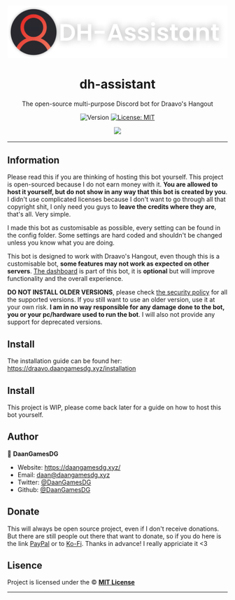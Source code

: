 <div align="center">
    <img src="assets/readme/logo-text.png" />
    <h1>dh-assistant</h1>
  
  <p>The open-source multi-purpose Discord bot for Draavo's Hangout</p>
  
  <p align="center">
    <img alt="Version" src="https://img.shields.io/badge/version-4.0.0-blue.svg" />
    <a href="/LICENSE" target="_blank">
      <img alt="License: MIT" src="https://img.shields.io/badge/License-MIT-yellow.svg" />
    </a>
  </p>

  <a href="https://discord.gg/draavo" target="_blank">
    <img src="https://discord.com/api/guilds/701781652577321002/embed.png?style=banner2" />
  </a>
</div>

---

## Information

Please read this if you are thinking of hosting this bot yourself. This project is open-sourced because I do not earn money with it. **You are allowed to host it yourself, but do not show in any way that this bot is created by you**. I didn't use complicated licenses because I don't want to go through all that copyright shit, I only need you guys to **leave the credits where they are**, that's all. Very simple.

I made this bot as customisable as possible, every setting can be found in the config folder. Some settings are hard coded and shouldn't be changed unless you know what you are doing.

This bot is designed to work with Draavo's Hangout, even though this is a customisable bot, **some features may not work as expected on other servers**. [The dashboard](https://daangamesdg.xyz/github/dh-dashboard) is part of this bot, it is **optional** but will improve functionality and the overall experience.

**DO NOT INSTALL OLDER VERSIONS**, please check [the security policy](/SECURITY.md) for all the supported versions. If you still want to use an older version, use it at your own risk. **I am in no way responsible for any damage done to the bot, you or your pc/hardware used to run the bot**. I will also not provide any support for deprecated versions.

## Install

The installation guide can be found her: https://draavo.daangamesdg.xyz/installation

## Install

This project is WIP, please come back later for a guide on how to host this bot yourself.

## Author

👤 **DaanGamesDG**

-   Website: https://daangamesdg.xyz/
-   Email: <daan@daangamesdg.xyz>
-   Twitter: [@DaanGamesDG](https://twitter.com/DaanGamesDG)
-   Github: [@DaanGamesDG](https://github.com/DaanGamesDG)

## Donate

This will always be open source project, even if I don't receive donations. But there are still people out there that want to donate, so if you do here is the link [PayPal](https://paypal.me/daangamesdg) or to [Ko-Fi](https://daangamesdg.xyz/kofi). Thanks in advance! I really appriciate it <3

## Lisence

Project is licensed under the © [**MIT License**](/LICENSE)

---
